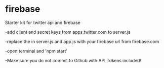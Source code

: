 # firebase
Starter kit for twitter api and firebase

-add client and secret keys from apps.twitter.com to server.js

-replace the <url> in server.js and app.js with your firebase url from firebase.com

-open terminal and 'npm start'

-Make sure you do not commit to Github with API Tokens included!
